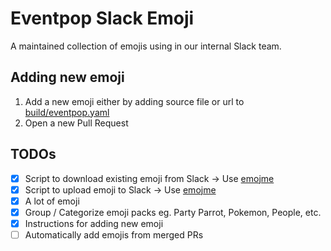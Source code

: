 # Eventpop Slack Emoji

A maintained collection of emojis using in our internal Slack team.

## Adding new emoji

1. Add a new emoji either by adding source file or url to [build/eventpop.yaml](./build/eventpop.yaml)
2. Open a new Pull Request

## TODOs

- [x] Script to download existing emoji from Slack -> Use [emojme](https://jackellenberger.github.io/emojme/)
- [x] Script to upload emoji to Slack -> Use [emojme](https://jackellenberger.github.io/emojme/)
- [x] A lot of emoji
- [x] Group / Categorize emoji packs eg. Party Parrot, Pokemon, People, etc.
- [x] Instructions for adding new emoji
- [ ] Automatically add emojis from merged PRs
